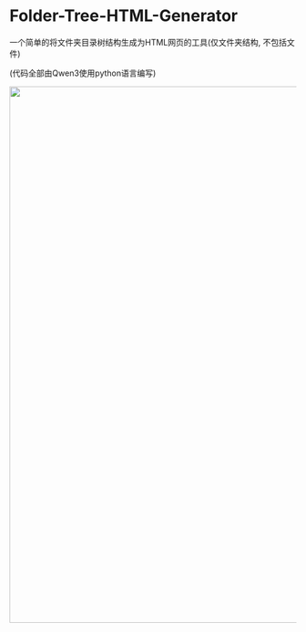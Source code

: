 # Folder-Tree-HTML-Generator
一个简单的将文件夹目录树结构生成为HTML网页的工具(仅文件夹结构, 不包括文件)

(代码全部由Qwen3使用python语言编写)

<img width="1716" height="941" src="https://github.com/user-attachments/assets/9815b4d7-9d35-43b4-b9dc-dff23a4a9a9e" />
